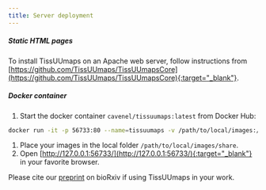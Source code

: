 ```yaml
---
title: Server deployment
---
```


##### Static HTML pages

To install TissUUmaps on an Apache web server, follow instructions from [https://github.com/TissUUmaps/TissUUmapsCore](https://github.com/TissUUmaps/TissUUmapsCore){:target="_blank"}.

##### Docker container

1. Start the docker container `cavenel/tissuumaps:latest` from Docker Hub:
```bash
docker run -it -p 56733:80 --name=tissuumaps -v /path/to/local/images:/mnt/data cavenel/tissuumaps:latest
```
1. Place your images in the local folder `/path/to/local/images/share`.
1. Open [http://127.0.0.1:56733/](http://127.0.0.1:56733/){:target="_blank"} in your favorite browser.





Please cite our <a href="https://www.biorxiv.org/content/10.1101/2022.01.28.478131v1">preprint</a> on bioRxiv if using TissUUmaps in your work.